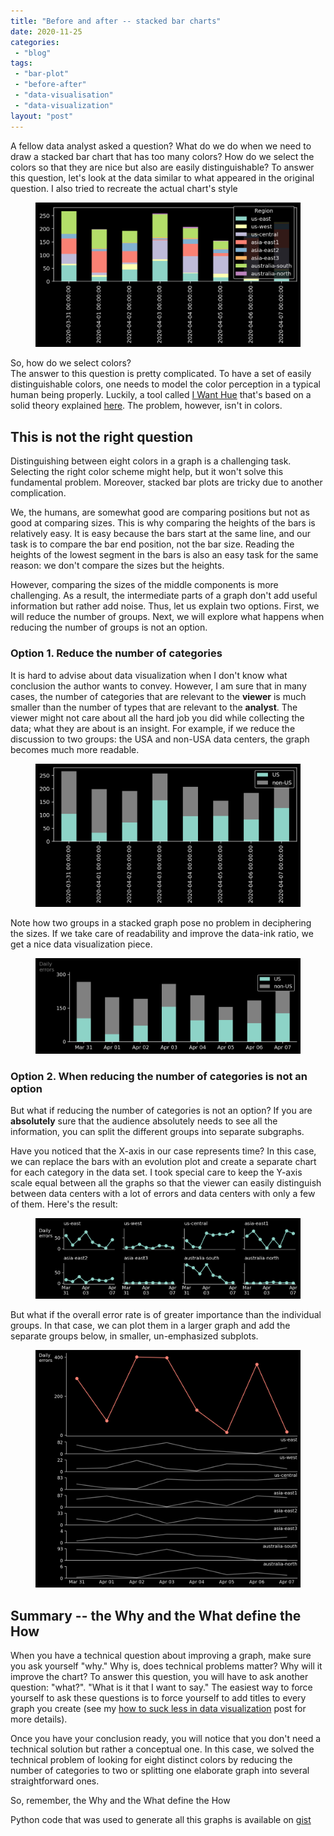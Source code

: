 ```yaml
---
title: "Before and after -- stacked bar charts"
date: 2020-11-25
categories: 
 - "blog"
tags: 
 - "bar-plot"
 - "before-after"
 - "data-visualisation"
 - "data-visualization"
layout: "post"
---
```


<!-- wp:paragraph -->
A fellow data analyst asked a question? What do we do when we need to draw a stacked bar chart that has too many colors? How do we select the colors so that they are nice but also are easily distinguishable? To answer this question, let's look at the data similar to what appeared in the original question. I also tried to recreate the actual chart's style


<!-- /wp:paragraph -->

<!-- wp:image {"id":3706,"sizeSlug":"large","linkDestination":"none"} -->
<figure class="wp-block-image size-large"><img src="/assets/img/2020/11/image-9.png" alt="" class="wp-image-3706"></figure>
<!-- /wp:image -->

<!-- wp:paragraph -->
So, how do we select colors?<br>The answer to this question is pretty complicated. To have a set of easily distinguishable colors, one needs to model the color perception in a typical human being properly. Luckily, a tool called [I Want Hue](https://medialab.github.io/iwanthue/) that's based on a solid theory explained [here](https://medialab.github.io/iwanthue/theory/). The problem, however, isn't in colors.


<!-- /wp:paragraph -->

<!-- wp:heading -->
## This is not the right question


<!-- /wp:heading -->

<!-- wp:paragraph -->
Distinguishing between eight colors in a graph is a challenging task. Selecting the right color scheme might help, but it won't solve this fundamental problem. Moreover, stacked bar plots are tricky due to another complication.


<!-- /wp:paragraph -->

<!-- wp:paragraph -->
We, the humans, are somewhat good are comparing positions but not as good at comparing sizes. This is why comparing the heights of the bars is relatively easy. It is easy because the bars start at the same line, and our task is to compare the bar end position, not the bar size. Reading the heights of the lowest segment in the bars is also an easy task for the same reason: we don't compare the sizes but the heights.


<!-- /wp:paragraph -->

<!-- wp:paragraph -->
However, comparing the sizes of the middle components is more challenging. As a result, the intermediate parts of a graph don't add useful information but rather add noise. Thus, let us explain two options. First, we will reduce the number of groups. Next, we will explore what happens when reducing the number of groups is not an option.


<!-- /wp:paragraph -->

<!-- wp:heading {"level":3} -->
### Option 1. Reduce the number of categories


<!-- /wp:heading -->

<!-- wp:paragraph -->
It is hard to advise about data visualization when I don't know what conclusion the author wants to convey. However, I am sure that in many cases, the number of categories that are relevant to the **viewer** is much smaller than the number of types that are relevant to the **analyst**. The viewer might not care about all the hard job you did while collecting the data; what they are about is an insight. For example, if we reduce the discussion to two groups: the USA and non-USA data centers, the graph becomes much more readable.


<!-- /wp:paragraph -->

<!-- wp:image {"id":3708,"sizeSlug":"large","linkDestination":"none"} -->
<figure class="wp-block-image size-large"><img src="/assets/img/2020/11/image-10.png" alt="" class="wp-image-3708"></figure>
<!-- /wp:image -->

<!-- wp:paragraph -->
Note how two groups in a stacked graph pose no problem in deciphering the sizes. If we take care of readability and improve the data-ink ratio, we get a nice data visualization piece.


<!-- /wp:paragraph -->

<!-- wp:image {"id":3710,"sizeSlug":"large","linkDestination":"none"} -->
<figure class="wp-block-image size-large"><img src="/assets/img/2020/11/image-11.png" alt="" class="wp-image-3710"></figure>
<!-- /wp:image -->

<!-- wp:heading {"level":3} -->
### Option 2. When reducing the number of categories is not an option


<!-- /wp:heading -->

<!-- wp:paragraph -->
But what if reducing the number of categories is not an option? If you are **absolutely** sure that the audience absolutely needs to see all the information, you can split the different groups into separate subgraphs.


<!-- /wp:paragraph -->

<!-- wp:paragraph -->
Have you noticed that the X-axis in our case represents time? In this case, we can replace the bars with an evolution plot and create a separate chart for each category in the data set. I took special care to keep the Y-axis scale equal between all the graphs so that the viewer can easily distinguish between data centers with a lot of errors and data centers with only a few of them. Here's the result:


<!-- /wp:paragraph -->

<!-- wp:image {"id":3711,"sizeSlug":"large","linkDestination":"none"} -->
<figure class="wp-block-image size-large"><img src="/assets/img/2020/11/image-12.png" alt="" class="wp-image-3711"></figure>
<!-- /wp:image -->

<!-- wp:paragraph -->
But what if the overall error rate is of greater importance than the individual groups. In that case, we can plot them in a larger graph and add the separate groups below, in smaller, un-emphasized subplots.


<!-- /wp:paragraph -->

<!-- wp:image {"id":3713,"sizeSlug":"large","linkDestination":"none"} -->
<figure class="wp-block-image size-large"><img src="/assets/img/2020/11/image-13.png" alt="" class="wp-image-3713"></figure>
<!-- /wp:image -->

<!-- wp:heading -->
## Summary -- the Why and the What define the How


<!-- /wp:heading -->

<!-- wp:paragraph -->
When you have a technical question about improving a graph, make sure you ask yourself "why." Why is, does technical problems matter? Why will it improve the chart? To answer this question, you will have to ask another question: "what?". "What is it that I want to say." The easiest way to force yourself to ask these questions is to force yourself to add titles to every graph you create (see my [how to suck less in data visualization](https://gorelik.net/2020/07/28/how-to-suck-less-in-data-visualization-and-professional-communication/) post for more details).


<!-- /wp:paragraph -->

<!-- wp:paragraph -->
Once you have your conclusion ready, you will notice that you don't need a technical solution but rather a conceptual one. In this case, we solved the technical problem of looking for eight distinct colors by reducing the number of categories to two or splitting one elaborate graph into several straightforward ones.


<!-- /wp:paragraph -->

<!-- wp:paragraph -->
So, remember, the Why and the What define the How


<!-- /wp:paragraph -->

<!-- wp:paragraph -->
Python code that was used to generate all this graphs is available on [gist](https://gist.github.com/bgbg/6c645a5fc48e61b1a917c9d1d66fa72f)


<!-- /wp:paragraph -->
